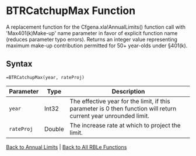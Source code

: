 # BTRCatchupMax Function

A replacement function for the Cfgena.xla!AnnualLimits() function call with 'Max401(k)Make-up' name parameter in favor of explicit function name (reduces parameter typo errors).  Returns an integer value representing maximum make-up contribution permitted for 50+ year-olds under §401(k).

## Syntax

```excel
=BTRCatchupMax(year, rateProj)
```

Parameter | Type | Description
---|---|---
`year` | Int32 | The effective year for the limit, if this parameter is 0 then function will return current year unrounded limit.
`rateProj` | Double | The increase rate at which to project the limit.

[Back to Annual Limits](RBLeAnnualLimits.md) | [Back to All RBLe Functions](RBLe.md#function-documentation)